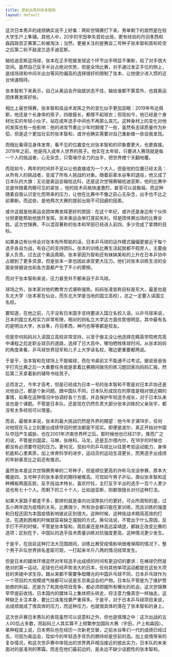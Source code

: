 ```yaml
---
title: 提前出局的张本智和
layout: default
---
```


这次日本男乒的成绩确实说不上好看：两轮世锦赛打下来，男单剩下的居然是在校大学生户上隼辅。其他人中，20岁的宇田幸矢首轮出局，更有经验的丹羽孝西和森园政崇正赛第二轮被淘汰；当然，更被关注的是赛会二号种子张本智和首轮轮空之后第二轮不敌波兰选手迪亚斯。

输给迪亚斯这场球，张本在正手短接发球这个环节出手明显不果断，给了对手很大空间。虽然自己反手半台占绝对优势，但是全场比赛，对手通过发正手位的侧上，底线场球和中间半出台等风险偏高的选择很好的限制了张本，让他很少进入惯的近台快速相持。

张本智和下来表示，自己从奥运会开始就状态不佳，输给谁都不算意外，也就奥运团体赛发挥好些。

相比上届世锦赛，张本智和技战术发挥之外的变化似乎更加显眼：2019年布达佩斯，他还是个长身体的孩子，四肢瘦长，都撑不起球衣；但现如今，他已经是个身材壮实的年轻小伙子，站在成年选手中间也不再那么突兀。这种身材上的变化对他的发挥也有一些影响：他的进攻节奏比少年时期慢了一些，虽然有击球质量作为补偿，但是这个更加壮实的张本智和，或许也确实需要对自己重新做一些自我发现。

而相比看得见身体发育，看不见的位置变化对张本智和的印象要更大，也更直接。2019年之前，他是闯入成年人世界的孩子。他实在太年轻，只要进入赛场就是每一个人的挑战者，心无杂念，只管竭尽全力的出手，把世界搅个天翻地覆。

而现如今，两年的时间并不足以让他直接成为一个大人，但是他的位置已经太高：从所有人的挑战者，变成了所有人挑战的对象。随着前辈水谷隼的退役，他又成了日本队的大旗：无论是奥运会输给达科，还是这次世锦赛输给迪亚斯，他的比赛中总是伴随着肉眼可见的紧张 。他的技术风格快速激烈，甚至可以说极端，而这种随着自我认识变化而带来的压力，让他在比赛中不像之前心无杂念，出手也不比之前果断。而这些，是他两次大赛的提前出局不可回避的因素。

或许这就是他奥运会团体赛发挥更好的原因：在这个年纪，或许还是身边有个伙伴分担更能帮助他放开发挥。张本奥运会单打提前失利，但是团体赛出场的比赛全胜。这次世锦赛，不以混双著称的张本和早田已经进入前四，多少完成了拿牌的目标。

如果身边有伙伴会对张本有所帮助的话，日本乒乓球的运作模式偏偏更接近于每个选手各自为战，有自己的支持团队。张本的训练比赛生活起居都不假旁人，主要由家人负责。过去这个奥运周期，张本家因为智和还有妹妹美和的上升在日本乒协中占据到了更多资源，但是张本一家也因此承受更大压力。他们对张本训练生活的全面安排据说也和各方面都产生了不小的摩擦。

而对于张本智和来说，压力甚至并不都来自于乒乓球。

球场之外，张本家对他的教育方式堪称强势。妈妈张凌宣称目标是东大，最差也是东北大学（张本家在仙台，而东北大学是当地的国立高校），总之一定要入读国立名校。

要知道，在他之前，几乎没有日本国手坚持要进入国立名校入读。以乒乓球来说，日本的国立名校实力非常有限，相对的则私立大学这方面优势很明显，其中最有名的是明治大学，水谷隼，丹羽孝西，神巧也等等都是校友。

但是奈何妈妈对入读国立高校非常坚持，以至于做主没让他选择在精英学院修完高中课程之后走职业球员的道路，选择了日大高中，哪怕牺牲练球时间。从张本妈妈的角度来看，乒乓球世界冠军和儿子上大学读名校，哪边更重要都两说。

于是乎，张本智和在球场上不能输球，而在书桌前又不能通不过考试。据说爸爸张宇打完比赛之后一大重要任务就是拿着比赛期间做完的练习题回家向妈妈汇报，然后第二天拿着新的辅导书给孩子。

总而言之，今年才高考，但是已经成为日本一号的张本智和不管是对日本乒协还是对他自己，都是个新问题。跟中国队不同，日本队形成现在的厚度是相对很近期的事情，如果在这种情况中协调好各个方面，并且保护年轻选手成长，对于日本队来说也是个课题。不管是日本队，还是现在仍然负责大部分张本训练的父亲张宇，都没有太多经验可以借鉴。

而且，最根本来说，张本的最大挑战仍然是外界的期望：他今年才满18岁，任何对他现在马上立刻要出成绩夺冠的想法都是不现实。即便是波尔，真正开始对中国队夺冠产生威胁，也在2001年济南世界杯之后。那时候他也已经21岁。推而广之的说，不管是刘国梁，马琳，张继科，马龙，还是瓦尔德内尔，在18岁的时候也都没有必须要夺冠的压力。更何况，现如今的乒乓球比以往更考验运动能力，身体机能和心里素质，加上体育科学的进步，运动员的运动生涯更长，而男选手出成绩的年龄甚至比之前还有推迟。

虽然张本是这次世锦赛男单的二号种子，但是顺位更高的许昕马龙没参赛，原本大概是四，五号种子的张本承受的期待被推高。可现如今男子乒坛，类似张本智和这种横板两面反胶，反手技战术特长，喜欢拧拉，主打反手半台的选手一百个人里少说也有七十个人。而剩下的三十个人，比如迪亚斯，则都很擅长对付这种打法。

如果大家路子都差不多，那拼的就是谁内功深厚执行的更好。可众所周知的是，过去小两年因为疫情的关系，比赛很少，所有协会都只能在家训练，而且训练的强度和日程还因为本国疫情影响彼此区别很大。这种时候，这种技战术精简高效的打法，在遇到困难的时候就容易缺乏摆脱的方式。换句话说，不管出于什么原因，反手打不开的时候，不管是张本智和，周启豪还是林高远梁靖崑，都缺乏改变比赛的选项；区别在于，中国队的选手技术质量训练对抗强度更高，这种情况更少发生。

于是乎，在目前这种打法大范围趋同，训练比赛受疫情影响很难保障的情况下，整个男子乒坛世界排名差距可观，一打起来半斤八两的情况经常发生。

但是日本的媒体环境显然对年轻选手出成绩的时间有更迫切的要求：在棒球仍然是绝对的第一运动，足球也已经声势浩大的日本，任何其他单项运动都是在这些大项目的夹缝中求生存。跟从来都不需要争取曝光的中国乒乓球不同，日本乒乓球作为一个项目的大规模成气候都可以说是东京奥运会的产物。日本队不管是为了维护赞助商的利益，还是为了和其他项目竞争，都必须把握所有曝光的机会。这次世锦赛早早提前收场，日本国内的媒体马上集体把头转走，将注意力像真空一样抽走。这种缺乏关注本身，要比口诛笔伐要严重得多。于是乎，对于日本乒乓球项目来说，出成绩就成了很具体的压力，而这种压力，也就很具体的落在了张本智和的身上。

这次世乒赛日本男队的表现虽然可以说意料之外，但也是情理之中：这次出战的五人00后占多数，而起码三人其实算不上频繁参加国际大赛（宇田，户上和森园）。某种程度上说，日本男队也在经历一次新老交替，之前水谷隼们一代的成绩已经过去，可因为奥运会，现如今的年轻选手背负的期待却是空前的高。加上疫情带来的复杂情况，和这次世乒赛中体现出的世界男乒相当接近的彼此实力，日本队的未来面对的是凌冽的寒霜，而走在他们最前边的，是永远不缺少话题性的张本智和。
